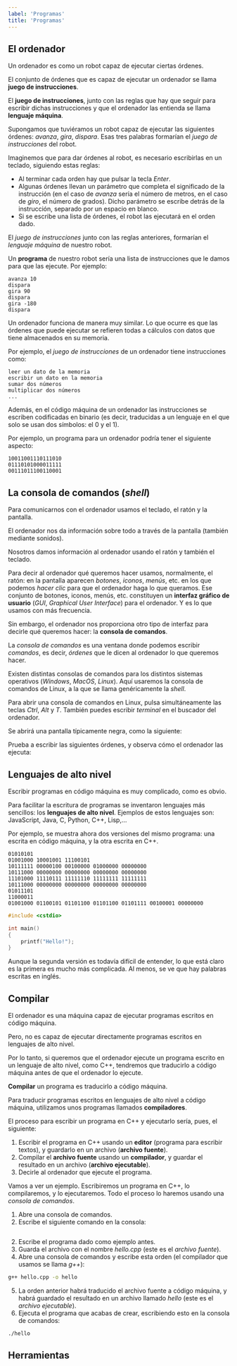 ```yaml
---
label: 'Programas'
title: 'Programas'
---
```


## El ordenador

Un ordenador es como un robot capaz de ejecutar ciertas órdenes.

El conjunto de órdenes que es capaz de ejecutar un ordenador se llama **juego de instrucciones**.

El **juego de instrucciones**, junto con las reglas que hay que seguir para escribir dichas instrucciones y que el ordenador las entienda se llama **lenguaje máquina**.

Supongamos que tuviéramos un robot capaz de ejecutar las siguientes órdenes: *avanza*, *gira*, *dispara*. Esas tres palabras formarían el *juego de instrucciones* del robot.

Imaginemos que para dar órdenes al robot, es necesario escribirlas en un teclado, siguiendo estas reglas:
- Al terminar cada orden hay que pulsar la tecla *Enter*.
- Algunas órdenes llevan un parámetro que completa el significado de la instrucción (en el caso de *avanza* sería el número de metros, en el caso de *giro*, el número de grados). Dicho parámetro se escribe detrás de la instrucción, separado por un espacio en blanco.
- Si se escribe una lista de órdenes, el robot las ejecutará en el orden dado.

El *juego de instrucciones* junto con las reglas anteriores, formarían el *lenguaje máquina* de nuestro robot.

Un **programa** de nuestro robot sería una lista de instrucciones que le damos para que las ejecute. Por ejemplo:

```
avanza 10
dispara
gira 90
dispara
gira -180
dispara
```

Un ordenador funciona de manera muy similar. Lo que ocurre es que las órdenes que puede ejecutar se refieren todas a cálculos con datos que tiene almacenados en su memoria.

Por ejemplo, el *juego de instrucciones* de un ordenador tiene instrucciones como:

```
leer un dato de la memoria
escribir un dato en la memoria
sumar dos números
multiplicar dos números
...
```

Además, en el código máquina de un ordenador las instrucciones se escriben codificadas en binario (es decir, traducidas a un lenguaje en el que solo se usan dos símbolos: el 0 y el 1).

Por ejemplo, un programa para un ordenador podría tener el siguiente aspecto:

```
10011001110111010
01110101000011111
00111011100110001
```

## La consola de comandos (*shell*)

Para comunicarnos con el ordenador usamos el teclado, el ratón y la pantalla.

El ordenador nos da información sobre todo a través de la pantalla (también mediante sonidos).

Nosotros damos información al ordenador usando el ratón y también el teclado.

Para decir al ordenador qué queremos hacer usamos, normalmente, el ratón: en la pantalla aparecen *botones*, *iconos*, *menús*, etc. en los que podemos *hacer clic* para que el ordenador haga lo que queramos. Ese conjunto de botones, iconos, menús, etc. constituyen un **interfaz gráfico de usuario** (*GUI*, *Graphical User Interface*) para el ordenador. Y es lo que usamos con más frecuencia.

Sin embargo, el ordenador nos proporciona otro tipo de interfaz para decirle qué queremos hacer: la **consola de comandos**.

La *consola de comandos* es una ventana donde podemos escribir *comandos*, es decir, *órdenes* que le dicen al ordenador lo que queremos hacer.

Existen distintas consolas de comandos para los distintos sistemas operativos (*Windows*, *MacOS*, *Linux*). Aquí usaremos la consola de comandos de Linux, a la que se llama genéricamente la *shell*.

Para abrir una consola de comandos en Linux, pulsa simultáneamente las teclas *Ctrl*, *Alt* y *T*. También puedes escribir *terminal* en el buscador del ordenador.

Se abrirá una pantalla típicamente negra, como la siguiente:

Prueba a escribir las siguientes órdenes, y observa cómo el ordenador las ejecuta:

## Lenguajes de alto nivel

Escribir programas en código máquina es muy complicado, como es obvio.

Para facilitar la escritura de programas se inventaron lenguajes más sencillos: los **lenguajes de alto nivel**. Ejemplos de estos lenguajes son: JavaScript, Java, C, Python, C++, Lisp,...

Por ejemplo, se muestra ahora dos versiones del mismo programa: una escrita en código máquina, y la otra escrita en C++.

```
01010101
01001000 10001001 11100101 
10111111 00000100 00100000 01000000 00000000
10111000 00000000 00000000 00000000 00000000
11101000 11110111 11111110 11111111 11111111
10111000 00000000 00000000 00000000 00000000
01011101
11000011
01001000 01100101 01101100 01101100 01101111 00100001 00000000

```

```cpp
#include <cstdio>

int main()
{
    printf("Hello!");
}
```
    
Aunque la segunda versión es todavía difícil de entender, lo que está claro es la primera es mucho más complicada. Al menos, se ve que hay palabras escritas en inglés.

## Compilar

El ordenador es una máquina capaz de ejecutar programas escritos en código máquina.

Pero, no es capaz de ejecutar directamente programas escritos en lenguajes de alto nivel.

Por lo tanto, si queremos que el ordenador ejecute un programa escrito en un lenguaje de alto nivel, como C++, tendremos que traducirlo a código máquina antes de que el ordenador lo ejecute.

**Compilar** un programa es traducirlo a código máquina.

Para traducir programas escritos en lenguajes de alto nivel a código máquina, utilizamos unos programas llamados **compiladores**.

El proceso para escribir un programa en C++ y ejecutarlo sería, pues, el siguiente:

1. Escribir el programa en C++ usando un **editor** (programa para escribir textos), y guardarlo en un archivo (**archivo fuente**).
2. Compilar el **archivo fuente** usando un **compilador**, y guardar el resultado en un archivo (**archivo ejecutable**).
3. Decirle al ordenador que ejecute el programa.

Vamos a ver un ejemplo. Escribiremos un programa en C++, lo compilaremos, y lo ejecutaremos. Todo el proceso lo haremos usando una *consola de comandos*.

1. Abre una consola de comandos.
2. Escribe el siguiente comando en la consola:
```bash

```
2. Escribe el programa dado como ejemplo antes.
3. Guarda el archivo con el nombre *hello.cpp* (este es el *archivo fuente*).
4. Abre una consola de comandos y escribe esta orden (el compilador que usamos se llama *g++*):
```bash
g++ hello.cpp -o hello
```
5. La orden anterior habrá traducido el archivo fuente a código máquina, y habrá guardado el resultado en un archivo llamado *hello* (este es el *archivo ejecutable*).
6. Ejecuta el programa que acabas de crear, escribiendo esto en la consola de comandos:
```bash
./hello
```

## Herramientas
